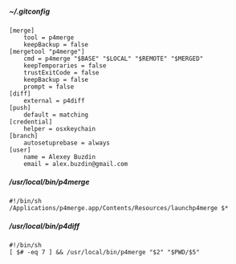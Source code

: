 ##### ~/.gitconfig
```
[merge]
    tool = p4merge
    keepBackup = false
[mergetool "p4merge"]
    cmd = p4merge "$BASE" "$LOCAL" "$REMOTE" "$MERGED"
    keepTemporaries = false
    trustExitCode = false
    keepBackup = false
    prompt = false
[diff]
    external = p4diff
[push]
    default = matching
[credential]
    helper = osxkeychain
[branch]
    autosetuprebase = always
[user]
    name = Alexey Buzdin
    email = alex.buzdin@gmail.com
```

##### /usr/local/bin/p4merge
```
#!/bin/sh
/Applications/p4merge.app/Contents/Resources/launchp4merge $*
```

#####  /usr/local/bin/p4diff
```
#!/bin/sh
[ $# -eq 7 ] && /usr/local/bin/p4merge "$2" "$PWD/$5"
```
